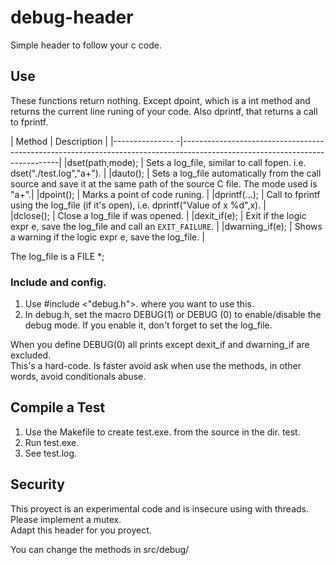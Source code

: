 # debug-header

Simple header to follow your c code. 

## Use

These functions return nothing. Except dpoint, which is a int method and returns the current line runing of your code. 
Also dprintf, that returns a call to fprintf.  

| Method          | Description                                                                                                                 | 
|--------------- -|-----------------------------------------------------------------------------------------------------------------------------|
|dset(path,mode); | Sets a log_file, similar to call fopen. i.e. dset("./test.log","a+").                                                       | 
|dauto();         | Sets a log_file automatically from the call source and save it at the same path of the source C file. The mode used is "a+".|
|dpoint();        | Marks a point of code runing.                                                                                               |
|dprintf(...);    | Call to fprintf using the log_file (if it's open),  i.e. dprintf("Value of x %d",x).                                        |  
|dclose();        | Close a log_file if was opened.                                                                                             | 
|dexit_if(e);     | Exit if the logic expr e, save the log_file and call an `EXIT_FAILURE`.                                                     |
|dwarning_if(e);  | Shows a warning if the logic expr e, save the log_file.                                                                     |

The log_file is a FILE *; 

### Include and config.

1. Use \#include \<"debug.h"\>. where you want to use this. 
2. In debug.h, set the macro DEBUG(1) or DEBUG (0) to enable/disable the debug mode. If you enable it, don't forget to set the log_file. 

When you define DEBUG(0) all prints except dexit_if and dwarning_if are excluded.  
This's a hard-code. Is faster avoid ask when use the methods, in other words, avoid conditionals abuse. 

## Compile a Test

1. Use the Makefile to create test.exe. from the source in the dir. test. 
1. Run test.exe. 
1. See test.log. 

## Security 

This proyect is an experimental code and is insecure using with threads.
Please implement a mutex.  
Adapt this header for you proyect.  

You can change the methods in src/debug/


